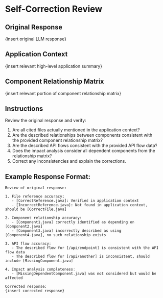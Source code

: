 # Self-Correction Review

## Original Response
{insert original LLM response}

## Application Context
{insert relevant high-level application summary}

## Component Relationship Matrix
{insert relevant portion of component relationship matrix}

## Instructions
Review the original response and verify:
1. Are all cited files actually mentioned in the application context?
2. Are the described relationships between components consistent with the provided component relationship matrix?
3. Are the described API flows consistent with the provided API flow data?
4. Does the impact analysis consider all dependent components from the relationship matrix?
5. Correct any inconsistencies and explain the corrections.

## Example Response Format:
```
Review of original response:

1. File reference accuracy:
   - [CorrectReference.java]: Verified in application context
   - [IncorrectReference.java]: Not found in application context, should be [CorrectFile.java]

2. Component relationship accuracy:
   - [Component1.java] correctly identified as depending on [Component2.java]
   - [Component3.java] incorrectly described as using [Component4.java], no such relationship exists

3. API flow accuracy:
   - The described flow for [/api/endpoint] is consistent with the API flow data
   - The described flow for [/api/another] is inconsistent, should include [MissingComponent.java]

4. Impact analysis completeness:
   - [MissingDependentComponent.java] was not considered but would be affected

Corrected response:
{insert corrected response}
```
